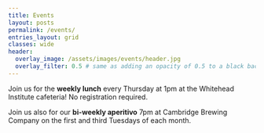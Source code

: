 ```yaml
---
title: Events
layout: posts
permalink: /events/
entries_layout: grid
classes: wide
header:
  overlay_image: /assets/images/events/header.jpg
  overlay_filter: 0.5 # same as adding an opacity of 0.5 to a black background
---
```


Join us for the **weekly lunch** every Thursday at 1pm at the Whitehead Institute cafeteria! No registration required.

Join us also for our **bi-weekly aperitivo** 7pm at Cambridge Brewing Company on the first and third Tuesdays of each month.

